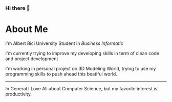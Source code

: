 ### Hi there 👋
# About Me

  I'm Albert Bici University Student in *Business Informatic*
  
  I'm currently trying to improve my developing skills in term of clean code and project development
  
  I'm working in personal project on 3D Modeling World, trying to use my programming skills to push ahead this beatiful world.
  
---
In General I Love All about Computer Science, but my favorite interest is productivity.


<!--
**os3albert/os3albert** is a ✨ _special_ ✨ repository because its `README.md` (this file) appears on your GitHub profile.

Here are some ideas to get you started:

- 🔭 I’m currently working on ...
- 🌱 I’m currently learning ...
- 👯 I’m looking to collaborate on ...
- 🤔 I’m looking for help with ...
- 💬 Ask me about ...
- 📫 How to reach me: ...
- 😄 Pronouns: ...
- ⚡ Fun fact: ...
-->
